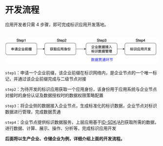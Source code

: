 # 开发流程

应用开发者只需 4 步骤，即可完成标识应用开发落地。

<center><img src="./images/dev-flow.jpg" style="margin-top: 20px"/></center>

`step1`：申请一个企业前缀，该企业前缀在标识网络内，是企业节点的一个唯一标记，并通过该企业前缀完成与二级节点对接

`step2`：为待开发的标识应用获取一个应用身份，该身份用于应用系统与企业节点对接时的身份认证及数据授权时的数据权限策略配置

`step3`：将企业侧的数据接入企业节点，生成标准化的标识数据，企业节点对标识数据进行管理，完成数据贯通

`step4`：企业节点提供标识数据服务，上层应用基于[ID-SDK](../../../sdk/v2/introduction.md)/[API](../../../idhub/standard/introduce.md)获取所需的数据，进行数据、计算、展示、操作、分析等，完成标识应用开发

**后面将以生产企业、仓储企业为例，详细介绍上面的开发流程。**
